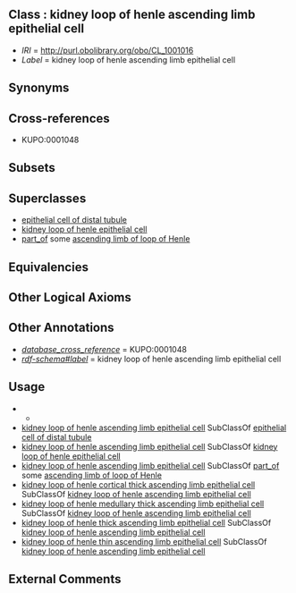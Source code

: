
## Class : kidney loop of henle ascending limb epithelial cell

 * *IRI* = http://purl.obolibrary.org/obo/CL_1001016
 * *Label* = kidney loop of henle ascending limb epithelial cell

## Synonyms


## Cross-references

 * KUPO:0001048

## Subsets


## Superclasses

 * [epithelial cell of distal tubule](../../CL/05/CL_0002305.md)
 * [kidney loop of henle epithelial cell](../../CL/09/CL_1000909.md)
 * [part_of](../../BFO/50/BFO_0000050.md) some [ascending limb of loop of Henle](../../UBERON/64/UBERON_0005164.md)

## Equivalencies


## Other Logical Axioms


## Other Annotations

 * *[database_cross_reference](../../ef/oboInOwl#hasDbXref.md)* = KUPO:0001048
 * *[rdf-schema#label](../../el/rdf-schema#label.md)* = kidney loop of henle ascending limb epithelial cell

## Usage

 * -
 * [kidney loop of henle ascending limb epithelial cell](../../CL/16/CL_1001016.md) SubClassOf [epithelial cell of distal tubule](../../CL/05/CL_0002305.md)
 * [kidney loop of henle ascending limb epithelial cell](../../CL/16/CL_1001016.md) SubClassOf [kidney loop of henle epithelial cell](../../CL/09/CL_1000909.md)
 * [kidney loop of henle ascending limb epithelial cell](../../CL/16/CL_1001016.md) SubClassOf [part_of](../../BFO/50/BFO_0000050.md) some [ascending limb of loop of Henle](../../UBERON/64/UBERON_0005164.md)
 * [kidney loop of henle cortical thick ascending limb epithelial cell](../../CL/09/CL_1001109.md) SubClassOf [kidney loop of henle ascending limb epithelial cell](../../CL/16/CL_1001016.md)
 * [kidney loop of henle medullary thick ascending limb epithelial cell](../../CL/08/CL_1001108.md) SubClassOf [kidney loop of henle ascending limb epithelial cell](../../CL/16/CL_1001016.md)
 * [kidney loop of henle thick ascending limb epithelial cell](../../CL/06/CL_1001106.md) SubClassOf [kidney loop of henle ascending limb epithelial cell](../../CL/16/CL_1001016.md)
 * [kidney loop of henle thin ascending limb epithelial cell](../../CL/07/CL_1001107.md) SubClassOf [kidney loop of henle ascending limb epithelial cell](../../CL/16/CL_1001016.md)

## External Comments

